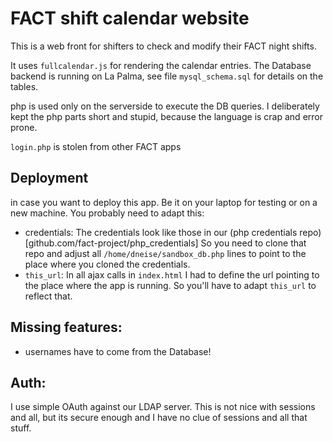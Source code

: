 # FACT shift calendar website

This is a web front for shifters to check and modify their FACT night shifts.

It uses `fullcalendar.js` for rendering the calendar entries.
The Database backend is running on La Palma, see file `mysql_schema.sql` for details
on the tables.

php is used only on the serverside to execute the DB queries.
I deliberately kept the php parts short and stupid, because the language is crap
and error prone.

`login.php` is stolen from other FACT apps

## Deployment

in case you want to deploy this app. Be it on your laptop for testing or
on a new machine. You probably need to adapt this:

 * credentials: The credentials look like those in our (php credentials repo)[github.com/fact-project/php_credentials]
	So you need to clone that repo and adjust all `/home/dneise/sandbox_db.php`
	lines to point to the place where you cloned the credentials.
 * `this_url`: In all ajax calls in `index.html` I had to define the url
 	pointing to the place where the app is running.
 	So you'll have to adapt `this_url` to reflect that.

## Missing features:

 * usernames have to come from the Database!

## Auth:

I use simple OAuth against our LDAP server. This is not nice with sessions and all,
but its secure enough and I have no clue of sessions and all that stuff.

